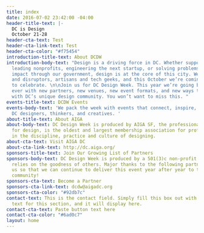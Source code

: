 ```yaml
---
title: index
date: 2016-07-02 23:42:00 -04:00
header-title-text: |-
  DC is Design
  October 21-28
header-cta-text: Test
header-cta-link-text: Test
header-cta-color: "#f75454"
introduction-title-text: About DCDW
introduction-body-text: "Design is a driving force in DC. Whether supporting the nation’s
  leading nonprofits, engineering the next startup, or solving problems with real
  impact through our government, design is at the core of this city. We’re makers
  and disruptors, artisans and tech geeks, and this October we’re coming together
  to celebrate. \n\nJoin us for DC Design Week. This year we’re going bigger than
  ever with new partners, new venues, new event formats, and new ways to interact
  with DC’s unique design community. You won’t want to miss this. "
events-title-text: DCDW Events
events-body-text: 'We pack the week with events that connect, inspire, and showcase
  DC designers, thinkers, and creatives. '
about-title-text: About AIGA
about-body-text: DC Design Week is produced by AIGA SF, the professional association
  for design, is the oldest and largest membership association for professionals engaged
  in the discipline, practice and culture of designing.
about-cta-text: Visit AIGA DC
about-cta-link-text: http://dc.aiga.org/
sponsors-title-text: Join Our Growing List of Partners
sponsors-body-text: DC Design Week is produced by a 501(3)c non-profit and therefore
  relies on the goodness of others. Major thanks to the following partners for supporting
  us so that we can continue to deliver this event year after year to the DC design
  community!
sponsors-cta-text: Become a Partner
sponsors-cta-link-text: dcdw@aigadc.org
sponsors-cta-color: "#92db7c"
contact-text: This is the contact field. Simply fill this box out with the contact
  text for this section, and it will display here.
contact-cta-text: Paste button text here
contact-cta-color: "#6ad0c7"
layout: home
---
```

